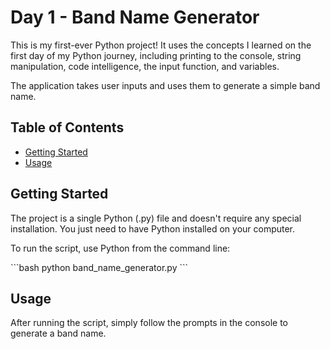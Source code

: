 # Day 1 - Band Name Generator

This is my first-ever Python project! It uses the concepts I learned on the first day of my Python journey, including printing to the console, string manipulation, code intelligence, the input function, and variables.

The application takes user inputs and uses them to generate a simple band name.

## Table of Contents

- [Getting Started](#getting-started)
- [Usage](#usage)

## Getting Started

The project is a single Python (.py) file and doesn't require any special installation. You just need to have Python installed on your computer.

To run the script, use Python from the command line:

\`\`\`bash
python band_name_generator.py
\`\`\`

## Usage

After running the script, simply follow the prompts in the console to generate a band name.


